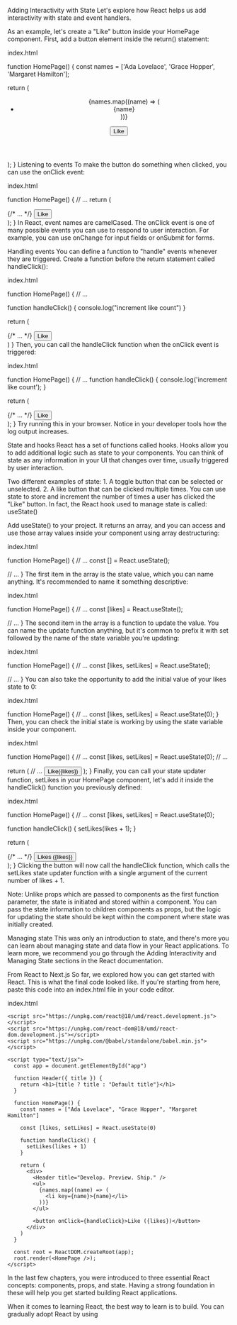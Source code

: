 Adding Interactivity with State
Let's explore how React helps us add interactivity with state and event handlers.

As an example, let's create a "Like" button inside your HomePage component. First, add a button element inside the return() statement:

index.html

function HomePage() {
  const names = ['Ada Lovelace', 'Grace Hopper', 'Margaret Hamilton'];
 
  return (
    <div>
      <Header title="Develop. Preview. Ship." />
      <ul>
        {names.map((name) => (
          <li key={name}>{name}</li>
        ))}
      </ul>
      <button>Like</button>
    </div>
  );
}
Listening to events
To make the button do something when clicked, you can use the onClick event:

index.html

function HomePage() {
  // ...
  return (
    <div>
      {/* ... */}
      <button onClick={}>Like</button>
    </div>
  );
}
In React, event names are camelCased. The onClick event is one of many possible events you can use to respond to user interaction. For example, you can use onChange for input fields or onSubmit for forms.

Handling events
You can define a function to "handle" events whenever they are triggered. Create a function before the return statement called handleClick():

index.html

function HomePage() {
  // ...
 
  function handleClick() {
    console.log("increment like count")
  }
 
  return (
    <div>
      {/* ... */}
	  <button onClick={}>Like</button>
    </div>
     )
   }
Then, you can call the handleClick function when the onClick event is triggered:

index.html

function HomePage() {
  // 	...
  function handleClick() {
    console.log('increment like count');
  }
 
  return (
    <div>
      {/* ... */}
      <button onClick={handleClick}>Like</button>
    </div>
  );
}
Try running this in your browser. Notice in your developer tools how the log output increases.

State and hooks
React has a set of functions called hooks. Hooks allow you to add additional logic such as state to your components. You can think of state as any information in your UI that changes over time, usually triggered by user interaction.

Two different examples of state: 1. A toggle button that can be selected or unselected. 2. A like button that can be clicked multiple times.
You can use state to store and increment the number of times a user has clicked the "Like" button. In fact, the React hook used to manage state is called: useState()

Add useState() to your project. It returns an array, and you can access and use those array values inside your component using array destructuring:

index.html

function HomePage() {
  // ...
  const [] = React.useState();
 
  // ...
}
The first item in the array is the state value, which you can name anything. It's recommended to name it something descriptive:

index.html

function HomePage() {
  // ...
  const [likes] = React.useState();
 
  // ...
}
The second item in the array is a function to update the value. You can name the update function anything, but it's common to prefix it with set followed by the name of the state variable you're updating:

index.html

function HomePage() {
  // ...
  const [likes, setLikes] = React.useState();
 
  // ...
}
You can also take the opportunity to add the initial value of your likes state to 0:

index.html

function HomePage() {
  // ...
  const [likes, setLikes] = React.useState(0);
}
Then, you can check the initial state is working by using the state variable inside your component.

index.html

function HomePage() {
  // ...
  const [likes, setLikes] = React.useState(0);
  // ...
 
  return (
    // ...
    <button onClick={handleClick}>Like({likes})</button>
  );
}
Finally, you can call your state updater function, setLikes in your HomePage component, let's add it inside the handleClick() function you previously defined:

index.html

function HomePage() {
  // ...
  const [likes, setLikes] = React.useState(0);
 
  function handleClick() {
    setLikes(likes + 1);
  }
 
  return (
    <div>
      {/* ... */}
      <button onClick={handleClick}>Likes ({likes})</button>
    </div>
  );
}
Clicking the button will now call the handleClick function, which calls the setLikes state updater function with a single argument of the current number of likes + 1.

Note: Unlike props which are passed to components as the first function parameter, the state is initiated and stored within a component. You can pass the state information to children components as props, but the logic for updating the state should be kept within the component where state was initially created.

Managing state
This was only an introduction to state, and there's more you can learn about managing state and data flow in your React applications. To learn more, we recommend you go through the Adding Interactivity and Managing State sections in the React documentation.



















From React to Next.js
So far, we explored how you can get started with React. This is what the final code looked like. If you're starting from here, paste this code into an index.html file in your code editor.

index.html

<html>
  <body>
    <div id="app"></div>
 
    <script src="https://unpkg.com/react@18/umd/react.development.js"></script>
    <script src="https://unpkg.com/react-dom@18/umd/react-dom.development.js"></script>
    <script src="https://unpkg.com/@babel/standalone/babel.min.js"></script>
 
    <script type="text/jsx">
      const app = document.getElementById("app")
 
      function Header({ title }) {
        return <h1>{title ? title : "Default title"}</h1>
      }
 
      function HomePage() {
        const names = ["Ada Lovelace", "Grace Hopper", "Margaret Hamilton"]
 
        const [likes, setLikes] = React.useState(0)
 
        function handleClick() {
          setLikes(likes + 1)
        }
 
        return (
          <div>
            <Header title="Develop. Preview. Ship." />
            <ul>
              {names.map((name) => (
                <li key={name}>{name}</li>
              ))}
            </ul>
 
            <button onClick={handleClick}>Like ({likes})</button>
          </div>
        )
      }
 
      const root = ReactDOM.createRoot(app);
      root.render(<HomePage />);
    </script>
  </body>
</html>
In the last few chapters, you were introduced to three essential React concepts: components, props, and state. Having a strong foundation in these will help you get started building React applications.

When it comes to learning React, the best way to learn is to build. You can gradually adopt React by using <script> and what you've learned so far to add small components to an existing website. However, many developers have found the user and developer experience React enables valuable enough to dive right in and write their whole frontend application in React.

From React to Next.js
While React excels at building UI, it does take some work to independently build that UI into a fully functioning scalable application. There are also newer React features, like Server and Client Components, that require a framework. The good news is that Next.js handles much of the setup and configuration and has additional features to help you build React applications.

Next, we'll migrate the example from React to Next.js, discuss how Next.js works, and introduce you to the differences between Server and Client Components.